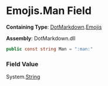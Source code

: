# Emojis\.Man Field

**Containing Type**: [DotMarkdown](../../README.md)\.[Emojis](../README.md)

**Assembly**: DotMarkdown\.dll

```csharp
public const string Man = ":man:"
```

### Field Value

System\.[String](https://docs.microsoft.com/en-us/dotnet/api/system.string)
